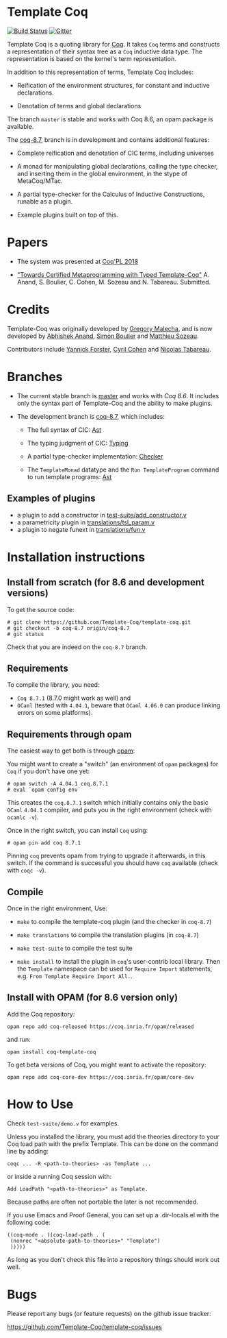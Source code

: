 Template Coq
============

[![Build Status](https://travis-ci.org/Template-Coq/template-coq.svg?branch=coq-8.7)](https://travis-ci.org/Template-Coq/template-coq)
[![Gitter](https://img.shields.io/gitter/room/nwjs/nw.js.svg)](https://gitter.im/coq/Template-Coq)

Template Coq is a quoting library for [Coq](http://coq.inria.fr). It
takes `Coq` terms and constructs a representation of their syntax tree as
a `Coq` inductive data type. The representation is based on the kernel's
term representation.

In addition to this representation of terms, Template Coq includes:

- Reification of the environment structures, for constant and inductive
  declarations.

- Denotation of terms and global declarations

The branch `master` is stable and works with Coq 8.6, an opam package is
available.

The [coq-8.7](https://github.com/Template-Coq/template-coq/tree/coq-8.7),
branch is in development and contains additional features:

- Complete reification and denotation of CIC terms, including universes

- A monad for manipulating global declarations, calling the type
  checker, and inserting them in the global environment, in
  the stype of MetaCoq/MTac.
  
- A partial type-checker for the Calculus of Inductive Constructions,
  runable as a plugin.
  
- Example plugins built on top of this.

Papers
======

- The system was presented at 
  [Coq'PL 2018](https://popl18.sigplan.org/event/coqpl-2018-typed-template-coq)

- ["Towards Certified Metaprogramming with Typed Template-Coq"](https://github.com/Template-Coq/template-coq/raw/master/docs/submission.pdf)
  A. Anand, S. Boulier, C. Cohen, M. Sozeau and N. Tabareau.
  Submitted.

Credits
=======

Template-Coq was originally developed by
[Gregory Malecha](https://github.com/gmalecha), and is now developed by
[Abhishek Anand](https://github.com/aa755), [Simon
Boulier](https://github.com/simonboulier) and [Matthieu
Sozeau](https://github.com/mattam82).

Contributors include [Yannick Forster](https://github.com/yforster),
[Cyril Cohen](https://github.com/CohenCyril) and [Nicolas
Tabareau](https://github.com/Tabareau).

Branches
========

- The current stable branch is
  [master](https://github.com/Template-Coq/template-coq/tree/master) and
  works with *Coq 8.6*. It includes only the syntax part of Template-Coq
  and the ability to make plugins.
 
- The development branch is
  [coq-8.7](https://github.com/Template-Coq/template-coq/tree/coq-8.7),
  which includes:

  - The full syntax of CIC:
    [Ast](https://github.com/Template-Coq/template-coq/blob/coq-8.7/theories/Ast.v)

  - The typing judgment of CIC: 
    [Typing](https://github.com/Template-Coq/template-coq/blob/coq-8.7/theories/Typing.v#L488)
    
  - A partial type-checker implementation:
    [Checker](https://github.com/Template-Coq/template-coq/blob/coq-8.7/theories/Checker.v)

  - The `TemplateMonad` datatype and the `Run TemplateProgram` command
    to run template programs:
    [Ast](https://github.com/Template-Coq/template-coq/blob/coq-8.7/theories/Ast.v#L193)
        
Examples of plugins
-------------------
- a plugin to add a constructor in [test-suite/add_constructor.v](https://github.com/Template-Coq/template-coq/tree/coq-8.7/test-suite/add_constructor.v)
- a parametricity plugin in [translations/tsl_param.v](https://github.com/Template-Coq/template-coq/tree/coq-8.7/translations/tsl_param.v)
- a plugin to negate funext in [translations/fun.v](https://github.com/Template-Coq/template-coq/tree/coq-8.7/translations/tsl_fun.v)


Installation instructions
=========================

Install from scratch (for 8.6 and development versions)
-------------------------------------------------------

To get the source code:

    # git clone https://github.com/Template-Coq/template-coq.git
    # git checkout -b coq-8.7 origin/coq-8.7
    # git status
    
Check that you are indeed on the `coq-8.7` branch.

Requirements
------------

To compile the library, you need:

- `Coq 8.7.1` (8.7.0 might work as well) and
- `OCaml` (tested with `4.04.1`, beware that `OCaml 4.06.0` can 
  produce linking errors on some platforms).

Requirements through opam
-------------------------

The easiest way to get both is through [opam](http://opam.ocaml.org):

You might want to create a "switch" (an environment of `opam` packages) for `Coq` if
you don't have one yet:
    
    # opam switch -A 4.04.1 coq.8.7.1
    # eval `opam config env`
    
This creates the `coq.8.7.1` switch which initially contains only the
basic `OCaml` `4.04.1` compiler, and puts you in the right environment
(check with `ocamlc -v`).

Once in the right switch, you can install `Coq` using:
    
    # opam pin add coq 8.7.1 
    
Pinning `coq` prevents opam from trying to upgrade it afterwards, in
this switch. If the command is successful you should have `coq`
available (check with `coqc -v`).

Compile
-------

Once in the right environment, Use:

- `make` to compile the template-coq plugin (and the checker in `coq-8.7`)

- `make translations` to compile the translation plugins (in `coq-8.7`)

- `make test-suite` to compile the test suite

- `make install` to install the plugin in `coq`'s user-contrib local
  library. Then the `Template` namespace can be used for `Require
  Import` statements, e.g. `From Template Require Import All.`.

Install with OPAM (for 8.6 version only)
----------------------------------------
Add the Coq repository:

    opam repo add coq-released https://coq.inria.fr/opam/released

and run:

    opam install coq-template-coq

To get beta versions of Coq, you might want to activate the repository:

    opam repo add coq-core-dev https://coq.inria.fr/opam/core-dev

How to Use
==========

Check `test-suite/demo.v` for examples.

Unless you installed the library, you must add the theories directory to
your Coq load path with the prefix Template. This can be done on the
command line by adding:

```
coqc ... -R <path-to-theories> -as Template ...
```
or inside a running Coq session with:

```
Add LoadPath "<path-to-theories>" as Template.
```

Because paths are often not portable the later is not recommended.

If you use Emacs and Proof General, you can set up a .dir-locals.el with the
following code:
```
((coq-mode . ((coq-load-path . (
 (nonrec "<absolute-path-to-theories>" "Template")
 )))))
```
As long as you don't check this file into a repository things should work out
well.

Bugs
====

Please report any bugs (or feature requests) on the github issue tracker:

   https://github.com/Template-Coq/template-coq/issues

